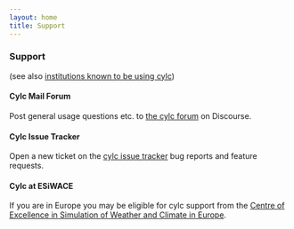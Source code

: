 ```yaml
---
layout: home
title: Support
---
```

### Support

(see also [institutions known to be using cylc](./users.html))

#### Cylc Mail Forum
Post general usage questions etc. to [the cylc
forum](https://cylc.discourse.group/) on Discourse.

#### Cylc Issue Tracker
Open a new ticket on the [cylc issue
tracker](https://github.com/cylc/cylc/issues) bug reports and feature requests.

#### Cylc at ESiWACE

If you are in Europe you may be eligible for cylc support from the [Centre of
Excellence in Simulation of Weather and Climate in
Europe](https://www.esiwace.eu/services-1/support/overview).

